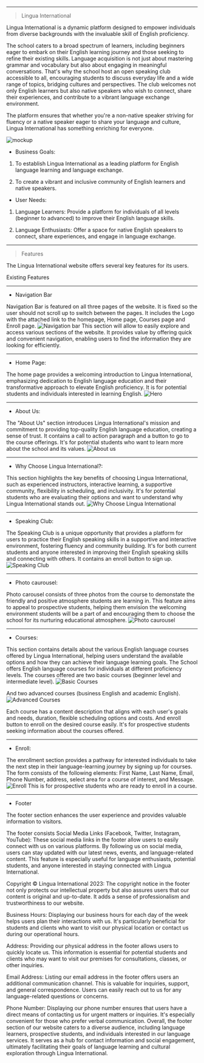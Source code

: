 ___
>Lingua International

Lingua International is a dynamic platform designed to empower individuals from diverse backgrounds with the invaluable skill of English proficiency. 

The school caters to a broad spectrum of learners, including beginners eager to embark on their English learning journey and those seeking to refine their existing skills. Language acquisition is not just about mastering grammar and vocabulary but also about engaging in meaningful conversations. That's why the school host an open speaking club accessible to all, encouraging students to discuss everyday life and a wide range of topics, bridging cultures and perspectives. The club welcomes not only English learners but also native speakers who wish to connect, share their experiences, and contribute to a vibrant language exchange environment. 

The platform ensures that whether you're a non-native speaker striving for fluency or a native speaker eager to share your language and culture, Lingua International has something enriching for everyone.

![mockup](readme-media/mockup.png)

- Business Goals:

1. To establish Lingua International as a leading platform for English language learning and language exchange.

2. To create a vibrant and inclusive community of English learners and native speakers.

- User Needs:

1. Language Learners: Provide a platform for individuals of all levels (beginner to advanced) to improve their English language skills.

2. Language Enthusiasts: Offer a space for native English speakers to connect, share experiences, and engage in language exchange.
___

>Features

The Lingua International website offers several key features for its users.

Existing Features
___
- Navigation Bar

Navigation Bar is featured on all three pages of the website. It is fixed so the user should not scroll up to switch between the pages. It includes the Logo with the attached link to the homepage, Home page, Courses page and Enroll page.
![Navigation bar](readme-media/navigation-bar.png)
This section will allow to easily explore and access various sections of the website. It provides value by offering quick and convenient navigation, enabling users to find the information they are looking for efficiently. 

___
- Home Page:

The home page provides a welcoming introduction to Lingua International, emphasizing dedication to English language education and their transformative approach to elevate English proficiency.
It is for potential students and individuals interested in learning English.
![Hero](readme-media/hero-section.png)
___
- About Us:

The "About Us" section introduces Lingua International's mission and commitment to providing top-quality English language education, creating a sense of trust. It contains a call to action paragraph and a button to go to the course offerings.
It's for potential students who want to learn more about the school and its values.
![About us](readme-media/aboutus-section.png)

___
- Why Choose Lingua International?:


This section highlights the key benefits of choosing Lingua International, such as experienced instructors, interactive learning, a supportive community, flexibility in scheduling, and inclusivity.
It's for potential students who are evaluating their options and want to understand why Lingua International stands out.
![Why Choose Lingua International](readme-media/why-section.png)
___
- Speaking Club:

The Speaking Club is a unique opportunity that provides a platform for users to practice their English speaking skills in a supportive and interactive environment, fostering fluency and community building.
It's for both current students and anyone interested in improving their English speaking skills and connecting with others. It contains an enroll button to sign up.
![Speaking Club](readme-media/speaking-club-section.png)
___
- Photo caurousel:

Photo carousel consists of three photos from the course to demonstate the friendly and positive atmosphere students are learning in. 
This feature aims to appeal to prospective students, helping them envision the welcoming environment students will be a part of and encouraging them to choose the school for its nurturing educational atmosphere.
![Photo caurousel](readme-media/carousel.png)
___
- Courses:

This section contains  details about the various English language courses offered by Lingua International, helping users understand the available options and how they can achieve their language learning goals. The School offers English language courses for individuals at different proficiency levels. The courses offered are two basic courses (beginner level and intermediate level).
![Basic Courses](readme-media/courses-section-basic-levels.png)

And two advanced courses (business English and academic English).
![Advanced Courses](readme-media/courses-section-pro-levels.png)

Each course has a content description that aligns with each user's goals and needs, duration, flexible scheduling options and costs. And enroll button to enroll on the desired course easily.
It's for prospective students seeking information about the courses offered.
___
- Enroll:

The enrollment section provides a pathway for interested individuals to take the next step in their language-learning journey by signing up for courses. The form consists of the following elements: First Name, Last Name, Email, Phone Number, address, select area for a course of interest, and Message.
![Enroll](readme-media/enroll-page.png)
This is for prospective students who are ready to enroll in a course.
___
- Footer

The footer section enhances the user experience and provides valuable information to visitors.

The footer consists
Social Media Links (Facebook, Twitter, Instagram, YouTube): These social media links in the footer allow users to easily connect with us on various platforms. By following us on social media, users can stay updated with our latest news, events, and language-related content. This feature is especially useful for language enthusiasts, potential students, and anyone interested in staying connected with Lingua International.

Copyright © Lingua International 2023: The copyright notice in the footer not only protects our intellectual property but also assures users that our content is original and up-to-date. It adds a sense of professionalism and trustworthiness to our website.

Business Hours: Displaying our business hours for each day of the week helps users plan their interactions with us. It's particularly beneficial for students and clients who want to visit our physical location or contact us during our operational hours.

Address: Providing our physical address in the footer allows users to quickly locate us. This information is essential for potential students and clients who may want to visit our premises for consultations, classes, or other inquiries.

Email Address: Listing our email address in the footer offers users an additional communication channel. This is valuable for inquiries, support, and general correspondence. Users can easily reach out to us for any language-related questions or concerns.

Phone Number: Displaying our phone number ensures that users have a direct means of contacting us for urgent matters or inquiries. It's especially convenient for those who prefer verbal communication.
Overall, the footer section of our website caters to a diverse audience, including language learners, prospective students, and individuals interested in our language services. It serves as a hub for contact information and social engagement, ultimately facilitating their goals of language learning and cultural exploration through Lingua International.

